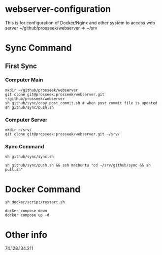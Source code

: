 # webserver-configuration
This is for configuration of Docker/Nginx and other system to access web server
~/github/prosseek/webserver => ~/srv

# Sync Command

## First Sync
### Computer Main
```
mkdir ~/github/prosseek/webserver
git clone git@prosseek:prosseek/webserver.git ~/github/prosseek/webserver
sh github/sync/copy_post_commit.sh # when post commit file is updated
sh github/sync/push.sh 
```
### Computer Server
```
mkdir ~/srv/
git clone git@prosseek:prosseek/webserver.git ~/srv/
```

### Sync Command

```
sh github/sync/sync.sh
```

```
sh github/sync/push.sh && ssh macbuntu "cd ~/srv/github/sync && sh pull.sh"
```

# Docker Command

```
sh docker/script/restart.sh
```

```
docker compose down
docker compose up -d
```

# Other info
74.128.134.211


